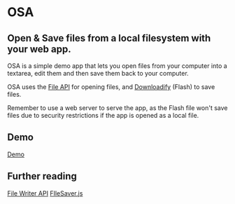 # OSA

## Open &amp; Save files from a local filesystem with your web app.

OSA is a simple demo app that lets you open files from your computer into a textarea, edit them and then save them back to your computer.

OSA uses the [File API](https://developer.mozilla.org/en-US/docs/Using_files_from_web_applications) for opening files, and [Downloadify](https://github.com/dcneiner/Downloadify) (Flash) to save files.

Remember to use a web server to serve the app, as the Flash file won't save files due to security restrictions if the app is opened as a local file.

## Demo

[Demo](http://elementalapp.com/osa)

## Further reading

[File Writer API](http://www.w3.org/TR/file-writer-api/)
[FIleSaver.js](http://eligrey.com/demos/FileSaver.js/)
